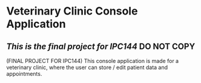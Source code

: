 # Veterinary Clinic Console Application
## ***This is the final project for IPC144*** **DO NOT COPY**
(FINAL PROJECT FOR IPC144) This console application is made for a veterinary clinic, where the user can store / edit patient data and appointments.

